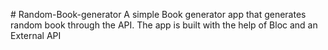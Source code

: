 
#   R a n d o m - B o o k - g e n e r a t o r 
A simple Book generator app  that generates random book through the API.
The app is built with the help of Bloc and an  External API
 
 

